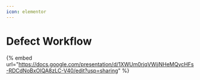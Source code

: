 ```yaml
---
icon: elementor
---
```


# Defect Workflow



{% embed url="https://docs.google.com/presentation/d/1XWUm0rjqVWjjNHeMQycHFs-RDCdNoBxOlQA8zLC-V40/edit?usp=sharing" %}

